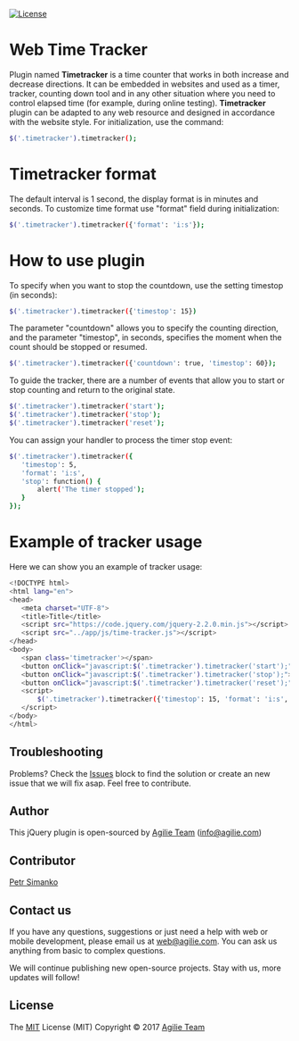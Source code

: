 [![License](https://img.shields.io/github/license/mashape/apistatus.svg)](https://github.com/agilie/Web-Time-Tracker)

# Web Time Tracker
Plugin named **Timetracker** is a time counter that works in both increase and decrease directions. It can be embedded in websites and used as a timer, tracker, counting down tool and in any other situation where you need to control elapsed time (for example, during online testing).
**Timetracker** plugin can be adapted to any web resource and designed in accordance with the website style.
For initialization, use the command:
```sh
$('.timetracker').timetracker();
```

# Timetracker format
The default interval is 1 second, the display format is in minutes and seconds. 
To customize time format use "format" field during initialization:
```sh
$('.timetracker').timetracker({'format': 'i:s'});
```

# How to use plugin
To specify when you want to stop the countdown, use the setting timestop (in seconds):
```sh
$('.timetracker').timetracker({'timestop': 15})
```
The parameter "countdown" allows you to specify the counting direction, and the parameter "timestop", in seconds, specifies the moment when the count should be stopped or resumed.
```sh
$('.timetracker').timetracker({'countdown': true, 'timestop': 60});
```
To guide the tracker, there are a number of events that allow you to start or stop counting and return to the original state.
```sh
$('.timetracker').timetracker('start');
$('.timetracker').timetracker('stop');
$('.timetracker').timetracker('reset');
```

You can assign your handler to process the timer stop event:
```sh
$('.timetracker').timetracker({
   'timestop': 5,
   'format': 'i:s',
   'stop': function() {
       alert('The timer stopped');
   }
});
```

# Example of tracker usage
Here we can show you an example of tracker usage: 
```sh
<!DOCTYPE html>
<html lang="en">
<head>
   <meta charset="UTF-8">
   <title>Title</title>
   <script src="https://code.jquery.com/jquery-2.2.0.min.js"></script>
   <script src="../app/js/time-tracker.js"></script>
</head>
<body>
   <span class='timetracker'></span>
   <button onClick="javascript:$('.timetracker').timetracker('start');">start</button>
   <button onClick="javascript:$('.timetracker').timetracker('stop');">stop</button>
   <button onClick="javascript:$('.timetracker').timetracker('reset');">reset</button>
   <script>
       $('.timetracker').timetracker({'timestop': 15, 'format': 'i:s', 'countdown': true});
   </script>
</body>
</html>
```

## Troubleshooting
Problems? Check the [Issues](https://github.com/agilie/Web-Time-Tracker/issues) block 
to find the solution or create an new issue that we will fix asap. Feel free to contribute.

## Author
This jQuery plugin is open-sourced by [Agilie Team](https://www.agilie.com) ([info@agilie.com](mailto:info@agilie.com))

## Contributor
[Petr Simanko](https://github.com/PetrSimanko)

## Contact us
If you have any questions, suggestions or just need a help with web or mobile development, please email us at <web@agilie.com>. You can ask us anything from basic to complex questions. 

We will continue publishing new open-source projects. Stay with us, more updates will follow!

## License
The [MIT](https://github.com/agilie/Web-Time-Tracker/blob/master/LICENSE.md) License (MIT) Copyright © 2017 [Agilie Team](https://www.agilie.com)
